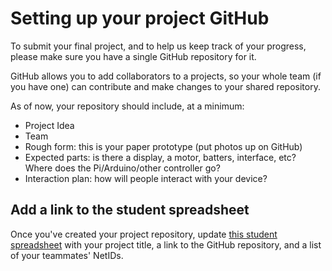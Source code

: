 # Setting up your project GitHub

To submit your final project, and to help us keep track of your progress, please make sure you have a single GitHub repository for it. 

GitHub allows you to add collaborators to a projects, so your whole team (if you have one) can contribute and make changes to your shared repository.

As of now, your repository should include, at a minimum:

- Project Idea
- Team
- Rough form: this is your paper prototype (put photos up on GitHub)
- Expected parts: is there a display, a motor, batters, interface, etc? Where does the Pi/Arduino/other controller go?
- Interaction plan: how will people interact with your device?

## Add a link to the student spreadsheet

Once you've created your project repository, update [this student spreadsheet](https://docs.google.com/spreadsheets/d/1jj1k6TqVeYlY_HoPcCLTnNt2-maIJkDGyz53OstApOA/edit) with your project title, a link to the GitHub repository, and a list of your teammates' NetIDs.